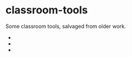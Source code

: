 # classroom-tools


Some classroom tools, salvaged from older work.

- <timer>
- <random-numbers>
- <word-scrambler>
